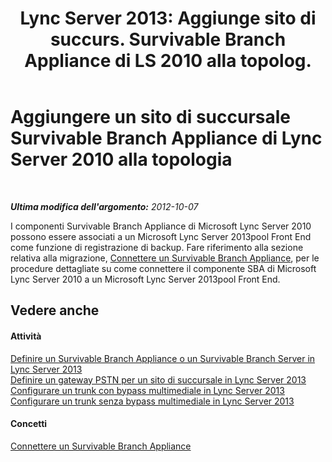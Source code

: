 ﻿---
title: "Lync Server 2013: Aggiunge sito di succurs. Survivable Branch Appliance di LS 2010 alla topolog."
TOCTitle: Aggiungere un sito di succursale Survivable Branch Appliance di Lync Server 2010 alla topologia
ms:assetid: 2920d66e-6e1f-4f7f-89d8-510f004ac4c3
ms:mtpsurl: https://technet.microsoft.com/it-it/library/JJ688004(v=OCS.15)
ms:contentKeyID: 49887491
ms.date: 08/24/2015
mtps_version: v=OCS.15
ms.translationtype: HT
---

# Aggiungere un sito di succursale Survivable Branch Appliance di Lync Server 2010 alla topologia

 

_**Ultima modifica dell'argomento:** 2012-10-07_

I componenti Survivable Branch Appliance di Microsoft Lync Server 2010 possono essere associati a un Microsoft Lync Server 2013pool Front End come funzione di registrazione di backup. Fare riferimento alla sezione relativa alla migrazione, [Connettere un Survivable Branch Appliance](connect-a-survivable-branch-appliance.md), per le procedure dettagliate su come connettere il componente SBA di Microsoft Lync Server 2010 a un Microsoft Lync Server 2013pool Front End.

## Vedere anche

#### Attività

[Definire un Survivable Branch Appliance o un Survivable Branch Server in Lync Server 2013](lync-server-2013-define-a-survivable-branch-appliance-or-server.md)  
[Definire un gateway PSTN per un sito di succursale in Lync Server 2013](lync-server-2013-define-a-pstn-gateway-for-a-branch-site.md)  
[Configurare un trunk con bypass multimediale in Lync Server 2013](lync-server-2013-configure-a-trunk-with-media-bypass.md)  
[Configurare un trunk senza bypass multimediale in Lync Server 2013](lync-server-2013-configure-a-trunk-without-media-bypass.md)  

#### Concetti

[Connettere un Survivable Branch Appliance](connect-a-survivable-branch-appliance.md)

